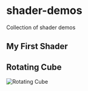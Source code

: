 # shader-demos
Collection of shader demos

## My First Shader


## Rotating Cube
![Rotating Cube](rotating_cube/main.gif)